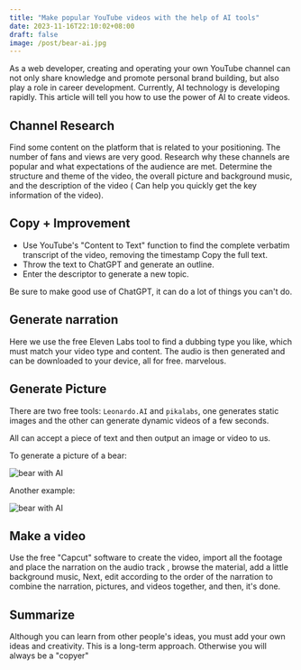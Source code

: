 ```yaml
---
title: "Make popular YouTube videos with the help of AI tools"
date: 2023-11-16T22:10:02+08:00
draft: false
image: /post/bear-ai.jpg
---
```



As a web developer, creating and operating your own YouTube channel can not only share knowledge and promote personal brand building, but also play a role in career development. Currently, AI technology is developing rapidly. This article will tell you how to use the power of AI to create videos.



## Channel Research

Find some content on the platform that is related to your positioning. The number of fans and views are very good. Research why these channels are popular and what expectations of the audience are met.
Determine the structure and theme of the video, the overall picture and background music, and the description of the video (
Can help you quickly get the key information of the video).

## Copy + Improvement

* Use YouTube's "Content to Text" function to find the complete verbatim transcript of the video, removing the timestamp
Copy the full text.
* Throw the text to ChatGPT and generate an outline.
* Enter the descriptor to generate a new topic.

Be sure to make good use of ChatGPT, it can do a lot of things you can't do.

## Generate narration

Here we use the free Eleven Labs tool to find a dubbing type you like, which must match your video type and content.
The audio is then generated and can be downloaded to your device, all for free. marvelous.



## Generate Picture
There are two free tools: `Leonardo.AI` and `pikalabs`, one generates static images and the other can generate dynamic videos of a few seconds.

All can accept a piece of text and then output an image or video to us.

To generate a picture of a bear:

![bear with AI](/post/bear-ai.jpg)

Another example:

![bear with AI](/post/bear-tail-ai.jpg)


## Make a video

Use the free "Capcut" software to create the video, import all the footage and place the narration on the audio track
, browse the material, add a little background music,
Next, edit according to the order of the narration to combine the narration, pictures, and videos together, and then, it's done.


## Summarize
Although you can learn from other people's ideas, you must add your own ideas and creativity. This is a long-term approach.
Otherwise you will always be a "copyer"